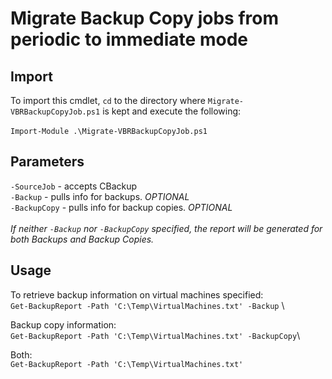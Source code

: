 # Migrate Backup Copy jobs from periodic to immediate mode

## Import
To import this cmdlet, `cd` to the directory where `Migrate-VBRBackupCopyJob.ps1` is kept and execute the following: \
\
`Import-Module .\Migrate-VBRBackupCopyJob.ps1`

## Parameters
`-SourceJob` - accepts CBackup \
`-Backup` - pulls info for backups. *OPTIONAL* \
`-BackupCopy` - pulls info for backup copies. *OPTIONAL* \
\
*If neither `-Backup` nor `-BackupCopy` specified, the report will be generated for both Backups and Backup Copies.*

## Usage

To retrieve backup information on virtual machines specified: \
`Get-BackupReport -Path 'C:\Temp\VirtualMachines.txt' -Backup` \

Backup copy information: \
`Get-BackupReport -Path 'C:\Temp\VirtualMachines.txt' -BackupCopy`\

Both: \
`Get-BackupReport -Path 'C:\Temp\VirtualMachines.txt'`
